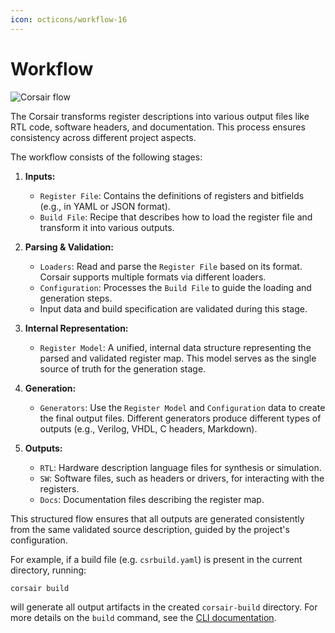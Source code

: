 ```yaml
---
icon: octicons/workflow-16
---
```


# Workflow

<img src="../../assets/images/flow.drawio.svg" alt="Corsair flow" class="invert-on-slate">

The Corsair transforms register descriptions into various output files like RTL code, software headers, and documentation. This process ensures consistency across different project aspects.

The workflow consists of the following stages:

1.  **Inputs:**
    *   `Register File`: Contains the definitions of registers and bitfields (e.g., in YAML or JSON format).
    *   `Build File`: Recipe that describes how to load the register file and transform it into various outputs.

2.  **Parsing & Validation:**
    *   `Loaders`: Read and parse the `Register File` based on its format. Corsair supports multiple formats via different loaders.
    *   `Configuration`: Processes the `Build File` to guide the loading and generation steps.
    *   Input data and build specification are validated during this stage.

3.  **Internal Representation:**
    *   `Register Model`: A unified, internal data structure representing the parsed and validated register map. This model serves as the single source of truth for the generation stage.

4.  **Generation:**
    *   `Generators`: Use the `Register Model` and `Configuration` data to create the final output files. Different generators produce different types of outputs (e.g., Verilog, VHDL, C headers, Markdown).

5.  **Outputs:**
    *   `RTL`: Hardware description language files for synthesis or simulation.
    *   `SW`: Software files, such as headers or drivers, for interacting with the registers.
    *   `Docs`: Documentation files describing the register map.

This structured flow ensures that all outputs are generated consistently from the same validated source description, guided by the project's configuration.

For example, if a build file (e.g. `csrbuild.yaml`) is present in the current directory, running:

```bash
corsair build
```

will generate all output artifacts in the created `corsair-build` directory. For more details on the `build` command, see the [CLI documentation](../cli.md#corsair-build).
